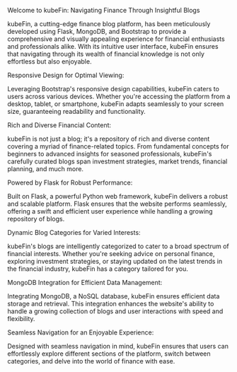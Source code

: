 Welcome to kubeFin: Navigating Finance Through Insightful Blogs

kubeFin, a cutting-edge finance blog platform, has been meticulously developed using Flask, MongoDB, and Bootstrap to provide a comprehensive and visually appealing experience for financial enthusiasts and professionals alike. With its intuitive user interface, kubeFin ensures that navigating through its wealth of financial knowledge is not only effortless but also enjoyable.

Responsive Design for Optimal Viewing:

Leveraging Bootstrap's responsive design capabilities, kubeFin caters to users across various devices. Whether you're accessing the platform from a desktop, tablet, or smartphone, kubeFin adapts seamlessly to your screen size, guaranteeing readability and functionality.

Rich and Diverse Financial Content:

kubeFin is not just a blog; it's a repository of rich and diverse content covering a myriad of finance-related topics. From fundamental concepts for beginners to advanced insights for seasoned professionals, kubeFin's carefully curated blogs span investment strategies, market trends, financial planning, and much more.

Powered by Flask for Robust Performance:

Built on Flask, a powerful Python web framework, kubeFin delivers a robust and scalable platform. Flask ensures that the website performs seamlessly, offering a swift and efficient user experience while handling a growing repository of blogs.

Dynamic Blog Categories for Varied Interests:

kubeFin's blogs are intelligently categorized to cater to a broad spectrum of financial interests. Whether you're seeking advice on personal finance, exploring investment strategies, or staying updated on the latest trends in the financial industry, kubeFin has a category tailored for you.

MongoDB Integration for Efficient Data Management:

Integrating MongoDB, a NoSQL database, kubeFin ensures efficient data storage and retrieval. This integration enhances the website's ability to handle a growing collection of blogs and user interactions with speed and flexibility.

Seamless Navigation for an Enjoyable Experience:

Designed with seamless navigation in mind, kubeFin ensures that users can effortlessly explore different sections of the platform, switch between categories, and delve into the world of finance with ease.
